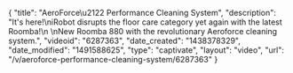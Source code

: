 {
    "title": "AeroForce\u2122 Performance Cleaning System",
    "description": "It's here!\niRobot disrupts the floor care category yet again with the latest Roomba!\n \nNew Roomba 880 with the revolutionary Aeroforce cleaning system.",
    "videoid": "6287363",
    "date_created": "1438378329",
    "date_modified": "1491588625",
    "type": "captivate",
    "layout": "video",
    "url": "\/v\/aeroforce-performance-cleaning-system\/6287363"
}